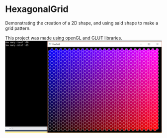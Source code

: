 # HexagonalGrid
Demonstrating the creation of a 2D shape, and using said shape to make a grid pattern.

This project was made using openGL and GLUT libraries.
![alt text](https://github.com/CommandoTeeJ/HexagonalGrid/blob/master/HexDemonstration.png)
